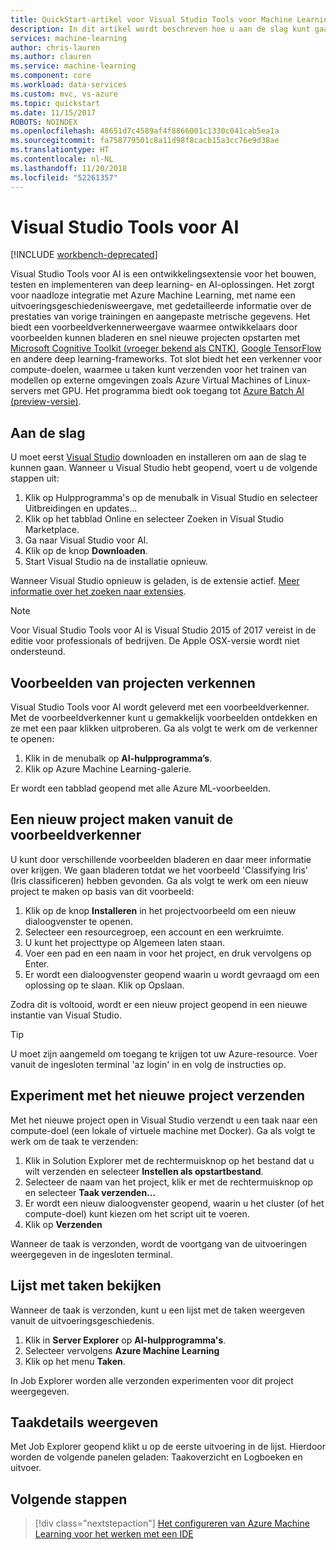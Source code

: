 ```yaml
---
title: QuickStart-artikel voor Visual Studio Tools voor Machine Learning in Azure | Microsoft Docs
description: In dit artikel wordt beschreven hoe u aan de slag kunt gaan met Visual Studio Tools voor Machine Learning, van het maken van een experiment, via het trainen van een model tot het operationaliseren van een webservice.
services: machine-learning
author: chris-lauren
ms.author: clauren
ms.service: machine-learning
ms.component: core
ms.workload: data-services
ms.custom: mvc, vs-azure
ms.topic: quickstart
ms.date: 11/15/2017
ROBOTS: NOINDEX
ms.openlocfilehash: 48651d7c4589af4f8866001c1330c041cab5ea1a
ms.sourcegitcommit: fa758779501c8a11d98f8cacb15a3cc76e9d38ae
ms.translationtype: HT
ms.contentlocale: nl-NL
ms.lasthandoff: 11/20/2018
ms.locfileid: "52261357"
---
```

# <a name="visual-studio-tools-for-ai"></a>Visual Studio Tools voor AI

[!INCLUDE [workbench-deprecated](../../../includes/aml-deprecating-preview-2017.md)] 

Visual Studio Tools voor AI is een ontwikkelingsextensie voor het bouwen, testen en implementeren van deep learning- en AI-oplossingen. Het zorgt voor naadloze integratie met Azure Machine Learning, met name een uitvoeringsgeschiedenisweergave, met gedetailleerde informatie over de prestaties van vorige trainingen en aangepaste metrische gegevens. Het biedt een voorbeeldverkennerweergave waarmee ontwikkelaars door voorbeelden kunnen bladeren en snel nieuwe projecten opstarten met [Microsoft Cognitive Toolkit (vroeger bekend als CNTK)](https://docs.microsoft.com/cognitive-toolkit/), [Google TensorFlow](https://www.tensorflow.org) en andere deep learning-frameworks. Tot slot biedt het een verkenner voor compute-doelen, waarmee u taken kunt verzenden voor het trainen van modellen op externe omgevingen zoals Azure Virtual Machines of Linux-servers met GPU. Het programma biedt ook toegang tot [Azure Batch AI (preview-versie)](https://docs.microsoft.com/azure/batch-ai/).
 
## <a name="getting-started"></a>Aan de slag 
U moet eerst [Visual Studio](https://www.visualstudio.com/downloads/) downloaden en installeren om aan de slag te kunnen gaan. Wanneer u Visual Studio hebt geopend, voert u de volgende stappen uit:
1. Klik op Hulpprogramma's op de menubalk in Visual Studio en selecteer Uitbreidingen en updates...
2. Klik op het tabblad Online en selecteer Zoeken in Visual Studio Marketplace.
3. Ga naar Visual Studio voor AI. 
3. Klik op de knop **Downloaden**. 
4. Start Visual Studio na de installatie opnieuw. 

Wanneer Visual Studio opnieuw is geladen, is de extensie actief. [Meer informatie over het zoeken naar extensies](https://docs.microsoft.com/visualstudio/ide/finding-and-using-visual-studio-extensions).

> [!NOTE]
> Voor Visual Studio Tools voor AI is Visual Studio 2015 of 2017 vereist in de editie voor professionals of bedrijven. De Apple OSX-versie wordt niet ondersteund. 


## <a name="exploring-project-samples"></a>Voorbeelden van projecten verkennen
Visual Studio Tools voor AI wordt geleverd met een voorbeeldverkenner. Met de voorbeeldverkenner kunt u gemakkelijk voorbeelden ontdekken en ze met een paar klikken uitproberen. Ga als volgt te werk om de verkenner te openen:   
1. Klik in de menubalk op **AI-hulpprogramma’s**.
2. Klik op Azure Machine Learning-galerie.

Er wordt een tabblad geopend met alle Azure ML-voorbeelden.

## <a name="creating-a-new-project-from-the-sample-explorer"></a>Een nieuw project maken vanuit de voorbeeldverkenner 
U kunt door verschillende voorbeelden bladeren en daar meer informatie over krijgen. We gaan bladeren totdat we het voorbeeld 'Classifying Iris' (Iris classificeren) hebben gevonden. Ga als volgt te werk om een nieuw project te maken op basis van dit voorbeeld:
1. Klik op de knop **Installeren** in het projectvoorbeeld om een nieuw dialoogvenster te openen. 
2. Selecteer een resourcegroep, een account en een werkruimte.
3. U kunt het projecttype op Algemeen laten staan.
4. Voer een pad en een naam in voor het project, en druk vervolgens op Enter. 
5. Er wordt een dialoogvenster geopend waarin u wordt gevraagd om een oplossing op te slaan. Klik op Opslaan. 

Zodra dit is voltooid, wordt er een nieuw project geopend in een nieuwe instantie van Visual Studio. 

> [!TIP]
> U moet zijn aangemeld om toegang te krijgen tot uw Azure-resource. Voer vanuit de ingesloten terminal 'az login' in en volg de instructies op. 

## <a name="submitting-experiment-with-the-new-project"></a>Experiment met het nieuwe project verzenden
Met het nieuwe project open in Visual Studio verzendt u een taak naar een compute-doel (een lokale of virtuele machine met Docker).
Ga als volgt te werk om de taak te verzenden: 
1. Klik in Solution Explorer met de rechtermuisknop op het bestand dat u wilt verzenden en selecteer **Instellen als opstartbestand**.
2. Selecteer de naam van het project, klik er met de rechtermuisknop op en selecteer **Taak verzenden...**
3. Er wordt een nieuw dialoogvenster geopend, waarin u het cluster (of het compute-doel) kunt kiezen om het script uit te voeren.
4. Klik op **Verzenden**

Wanneer de taak is verzonden, wordt de voortgang van de uitvoeringen weergegeven in de ingesloten terminal.

## <a name="view-list-of-jobs"></a>Lijst met taken bekijken
Wanneer de taak is verzonden, kunt u een lijst met de taken weergeven vanuit de uitvoeringsgeschiedenis.
1. Klik in **Server Explorer** op **AI-hulpprogramma's**.
2. Selecteer vervolgens **Azure Machine Learning**
3. Klik op het menu **Taken**.

In Job Explorer worden alle verzonden experimenten voor dit project weergegeven. 

## <a name="view-job-details"></a>Taakdetails weergeven
Met Job Explorer geopend klikt u op de eerste uitvoering in de lijst.
Hierdoor worden de volgende panelen geladen: Taakoverzicht en Logboeken en uitvoer.

## <a name="next-steps"></a>Volgende stappen
> [!div class="nextstepaction"]
> [Het configureren van Azure Machine Learning voor het werken met een IDE](./how-to-configure-your-IDE.md)
